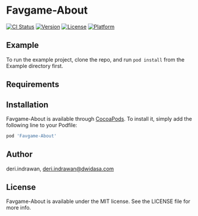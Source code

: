 # Favgame-About

[![CI Status](https://img.shields.io/travis/deri.indrawan/Favgame-About.svg?style=flat)](https://travis-ci.org/deri.indrawan/Favgame-About)
[![Version](https://img.shields.io/cocoapods/v/Favgame-About.svg?style=flat)](https://cocoapods.org/pods/Favgame-About)
[![License](https://img.shields.io/cocoapods/l/Favgame-About.svg?style=flat)](https://cocoapods.org/pods/Favgame-About)
[![Platform](https://img.shields.io/cocoapods/p/Favgame-About.svg?style=flat)](https://cocoapods.org/pods/Favgame-About)

## Example

To run the example project, clone the repo, and run `pod install` from the Example directory first.

## Requirements

## Installation

Favgame-About is available through [CocoaPods](https://cocoapods.org). To install
it, simply add the following line to your Podfile:

```ruby
pod 'Favgame-About'
```

## Author

deri.indrawan, deri.indrawan@dwidasa.com

## License

Favgame-About is available under the MIT license. See the LICENSE file for more info.
